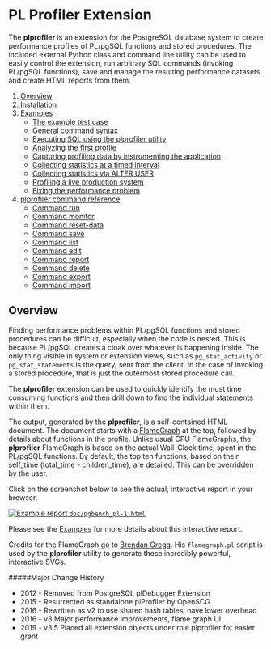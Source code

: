 PL Profiler Extension
=====================

The **plprofiler** is an extension for the PostgreSQL database system to create performance profiles of PL/pgSQL functions and stored procedures. The included external Python class and command line utility can be used to easily control the extension, run arbitrary SQL commands (invoking PL/pgSQL functions), save and manage the resulting performance datasets and create HTML reports from them.

1. [Overview](#markdown-header-overview)
2. [Installation](doc/installation.md)
3. [Examples](doc/examples.md)
    * [The example test case](doc/examples.md#markdown-header-the-example-test-case)
    * [General command syntax](doc/examples.md#markdown-header-general-command-syntax)
	* [Executing SQL using the plprofiler utility](doc/examples.md#markdown-header-executing-sql-using-the-plprofiler-utility)
	* [Analyzing the first profile](doc/examples.md#markdown-header-analyzing-the-first-profile)
	* [Capturing profiling data by instrumenting the application](doc/examples.md#markdown-header-capturing-profiling-data-by-instrumenting-the-application)
	* [Collecting statistics at a timed interval](doc/examples.md#markdown-header-collecting-statistics-at-a-timed-interval)
	* [Collecting statistics via ALTER USER](doc/examples.md#markdown-header-collecting-statistics-via-alter-user)
	* [Profiling a live production system](doc/examples.md#markdown-header-profiling-a-live-production-system)
	* [Fixing the performance problem](doc/examples.md#markdown-header-fixing-the-performance-problem)
4. [plprofiler command reference](doc/plprofiler_cmd_ref.md)
    * [Command run](doc/plprofiler_cmd_ref.md#markdown-header-command-run)
    * [Command monitor](doc/plprofiler_cmd_ref.md#markdown-header-command-monitor)
    * [Command reset-data](doc/plprofiler_cmd_ref.md#markdown-header-command-reset-data)
    * [Command save](doc/plprofiler_cmd_ref.md#markdown-header-command-save)
    * [Command list](doc/plprofiler_cmd_ref.md#markdown-header-command-list)
    * [Command edit](doc/plprofiler_cmd_ref.md#markdown-header-command-edit)
    * [Command report](doc/plprofiler_cmd_ref.md#markdown-header-command-report)
    * [Command delete](doc/plprofiler_cmd_ref.md#markdown-header-command-delete)
    * [Command export](doc/plprofiler_cmd_ref.md#markdown-header-command-export)
    * [Command import](doc/plprofiler_cmd_ref.md#markdown-header-command-import)

Overview
--------

Finding performance problems within PL/pgSQL functions and stored procedures can be difficult, especially when the code is nested. This is because PL/pgSQL creates a cloak over whatever is happening inside. The only thing visible in system or extension views, such as `pg_stat_activity` or `pg_stat_statements` is the query, sent from the client. In the case of invoking a stored procedure, that is just the outermost stored procedure call. 

The **plprofiler** extension can be used to quickly identify the most time consuming functions and then drill down to find the individual statements within them.

The output, generated by the **plprofiler**, is a self-contained HTML document. The document starts with a [FlameGraph](http://www.brendangregg.com/FlameGraphs/cpuflamegraphs.html) at the top, followed by details about functions in the profile. Unlike usual CPU FlameGraphs, the **plprofiler** FlameGraph is based on the actual Wall-Clock time, spent in the PL/pgSQL functions. By default, the top ten functions, based on their self_time (total_time - children_time), are detailed. This can be overridden by the user.

Click on the screenshot below to see the actual, interactive report in your browser.

[ ![ Example report ](doc/images/pgbench_pl-1.png) ](http://wi3ck.info/plprofiler/doc/pgbench_pl-1.html)
[`doc/pgbench_pl-1.html`](http://wi3ck.info/plprofiler/doc/pgbench_pl-1.html)

Please see the [Examples](doc/examples.md) for more details about this interactive report.

Credits for the FlameGraph go to [Brendan Gregg](http://www.brendangregg.com/). His `flamegraph.pl` script is used by the **plprofiler** utility to generate these incredibly powerful, interactive SVGs.

#####Major Change History
* 2012 - Removed from PostgreSQL plDebugger Extension
* 2015 - Resurrected as standalone plProfiler by OpenSCG
* 2016 - Rewritten as v2 to use shared hash tables, have lower overhead
* 2016 - v3 Major performance improvements, flame graph UI
* 2019 - v3.5 Placed all extension objects under role plprofiler for easier grant
